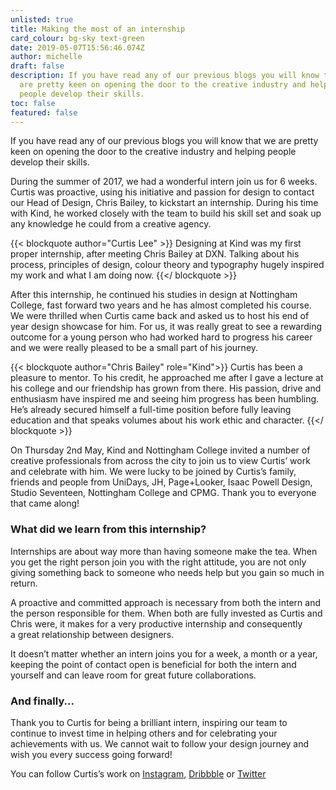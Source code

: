 ```yaml
---
unlisted: true
title: Making the most of an internship
card_colour: bg-sky text-green
date: 2019-05-07T15:56:46.074Z
author: michelle
draft: false
description: If you have read any of our previous blogs you will know that we
  are pretty keen on opening the door to the creative industry and helping
  people develop their skills.
toc: false
featured: false
---
```

If you have read any of our previous blogs you will know that we are pretty keen on opening the door to the creative industry and helping people develop their skills.

During the summer of 2017, we had a wonderful intern join us for 6 weeks. Curtis was proactive, using his initiative and passion for design to contact our Head of Design, Chris Bailey, to kickstart an internship. During his time with Kind, he worked closely with the team to build his skill set and soak up any knowledge he could from a creative agency. 

{{< blockquote author="Curtis Lee" >}}
Designing at Kind was my first proper internship, after meeting Chris Bailey at DXN. Talking about his process, principles of design, colour theory and typography hugely inspired my work and what I am doing now.
{{</ blockquote >}}

After this internship, he continued his studies in design at Nottingham College, fast forward two years and he has almost completed his course. We were thrilled when Curtis came back and asked us to host his end of year design showcase for him. For us, it was really great to see a rewarding outcome for a young person who had worked hard to progress his career and we were really pleased to be a small part of his journey. 

{{< blockquote author="Chris Bailey" role="Kind">}}
Curtis has been a pleasure to mentor. To his credit, he approached me after I gave a lecture at his college and our friendship has grown from there. His passion, drive and enthusiasm have inspired me and seeing him progress has been humbling. He’s already secured himself a full-time position before fully leaving education and that speaks volumes about his work ethic and character.
{{</ blockquote >}}

On Thursday 2nd May, Kind and Nottingham College invited a number of creative professionals from across the city to join us to view Curtis’ work and celebrate with him. We were lucky to be joined by Curtis’s family, friends and people from UniDays, JH, Page+Looker, Isaac Powell Design, Studio Seventeen, Nottingham College and CPMG. Thank you to everyone that came along! 

### What did we learn from this internship?

Internships are about way more than having someone make the tea. When you get the right person join you with the right attitude, you are not only giving something back to someone who needs help but you gain so much in return.

A proactive and committed approach is necessary from both the intern and the person responsible for them. When both are fully invested as Curtis and Chris were, it makes for a very productive internship and consequently a great relationship between designers. 

It doesn’t matter whether an intern joins you for a week, a month or a year, keeping the point of contact open is beneficial for both the intern and yourself and can leave room for great future collaborations. 

### And finally...

Thank you to Curtis for being a brilliant intern, inspiring our team to continue to invest time in helping others and for celebrating your achievements with us. We cannot wait to follow your design journey and wish you every success going forward!

You can follow Curtis’s work on [Instagram](https://www.instagram.com/that_boy_curt/), [Dribbble](https://dribbble.com/Curtis_A_Lee) or [Twitter](https://twitter.com/CurtisLee97)
